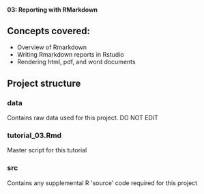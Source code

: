 #### 03: Reporting with RMarkdown

## Concepts covered:

* Overview of Rmarkdown
* Writing Rmarkdown reports in Rstudio
* Rendering html, pdf, and word documents

## Project structure

### data
Contains raw data used for this project. DO NOT EDIT

### tutorial_03.Rmd
Master script for this tutorial  

### src
Contains any supplemental R 'source' code required for this project

